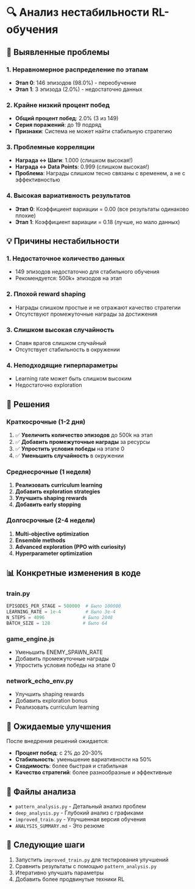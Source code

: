 # 🔍 Анализ нестабильности RL-обучения

## 🚨 Выявленные проблемы

### 1. Неравномерное распределение по этапам
- **Этап 0**: 146 эпизодов (98.0%) - переобучение
- **Этап 1**: 3 эпизода (2.0%) - недостаточно данных

### 2. Крайне низкий процент побед
- **Общий процент побед**: 2.0% (3 из 149)
- **Серия поражений**: до 19 подряд
- **Признаки**: Система не может найти стабильную стратегию

### 3. Проблемные корреляции
- **Награда ↔ Шаги**: 1.000 (слишком высокая!)
- **Награда ↔ Data Points**: 0.999 (слишком высокая!)
- **Проблема**: Награды слишком тесно связаны с временем, а не с эффективностью

### 4. Высокая вариативность результатов
- **Этап 0**: Коэффициент вариации = 0.00 (все результаты одинаково плохие)
- **Этап 1**: Коэффициент вариации = 0.18 (лучше, но мало данных)

## 💡 Причины нестабильности

### 1. **Недостаточное количество данных**
- 149 эпизодов недостаточно для стабильного обучения
- Рекомендуется: 500k+ эпизодов на этап

### 2. **Плохой reward shaping**
- Награды слишком простые и не отражают качество стратегии
- Отсутствуют промежуточные награды за достижения

### 3. **Слишком высокая случайность**
- Спавн врагов слишком случайный
- Отсутствует стабильность в окружении

### 4. **Неподходящие гиперпараметры**
- Learning rate может быть слишком высоким
- Недостаточно exploration

## 🔧 Решения

### Краткосрочные (1-2 дня)
1. ✅ **Увеличить количество эпизодов** до 500k на этап
2. ✅ **Добавить промежуточные награды** за ресурсы
3. ✅ **Упростить условия победы** на этапе 0
4. ✅ **Уменьшить случайность** в окружении

### Среднесрочные (1 неделя)
1. **Реализовать curriculum learning**
2. **Добавить exploration strategies**
3. **Улучшить shaping rewards**
4. **Добавить early stopping**

### Долгосрочные (2-4 недели)
1. **Multi-objective optimization**
2. **Ensemble methods**
3. **Advanced exploration (PPO with curiosity)**
4. **Hyperparameter optimization**

## 📊 Конкретные изменения в коде

### train.py
```python
EPISODES_PER_STAGE = 500000  # Было 100000
LEARNING_RATE = 1e-4         # Было 3e-4
N_STEPS = 4096              # Было 2048
BATCH_SIZE = 128            # Было 64
```

### game_engine.js
- Уменьшить ENEMY_SPAWN_RATE
- Добавить промежуточные награды
- Упростить условия победы на этапе 0

### network_echo_env.py
- Улучшить shaping rewards
- Добавить exploration bonus
- Реализовать curriculum learning

## 🎯 Ожидаемые улучшения

После внедрения решений ожидается:
- **Процент побед**: с 2% до 20-30%
- **Стабильность**: уменьшение вариативности на 50%
- **Сходимость**: более быстрая и стабильная
- **Качество стратегий**: более разнообразные и эффективные

## 📁 Файлы анализа

- `pattern_analysis.py` - Детальный анализ проблем
- `deep_analysis.py` - Глубокий анализ с графиками
- `improved_train.py` - Улучшенная версия обучения
- `ANALYSIS_SUMMARY.md` - Это резюме

## 🚀 Следующие шаги

1. Запустить `improved_train.py` для тестирования улучшений
2. Сравнить результаты с помощью `pattern_analysis.py`
3. Итеративно улучшать параметры
4. Добавить более продвинутые техники RL 